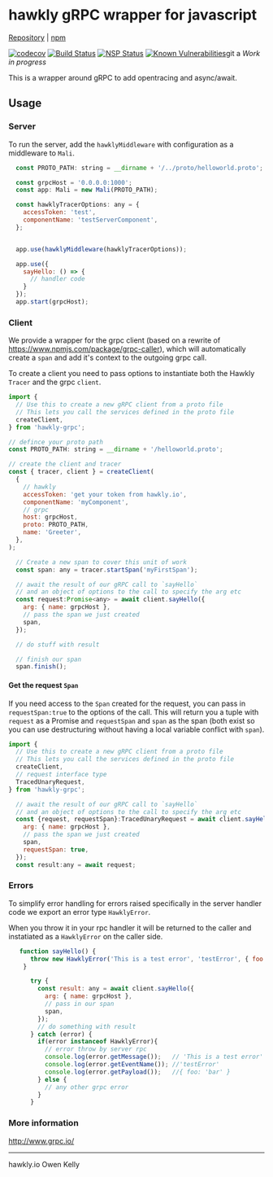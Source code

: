 # hawkly gRPC wrapper for javascript
[Repository](https://github.com/hawkly/hawkly-grpc-javascript) | [npm](https://www.npmjs.com/package/hawkly-grpc)

[![codecov](https://codecov.io/gh/hawkly/hawkly-grpc-javascript/branch/master/graph/badge.svg)](https://codecov.io/gh/hawkly/hawkly-grpc-javascript)
[![Build Status](https://travis-ci.org/hawkly/hawkly-grpc-javascript.svg?branch=master)](https://travis-ci.org/hawkly/hawkly-grpc-javascript)
[![NSP Status](https://nodesecurity.io/orgs/hawklyio/projects/a62f8b79-c790-4fd6-9389-53a88b53fba1/badge)](https://nodesecurity.io/orgs/hawklyio/projects/a62f8b79-c790-4fd6-9389-53a88b53fba1)
[![Known Vulnerabilities](https://snyk.io/test/npm/hawkly-grpc/badge.svg)](https://snyk.io/test/npm/hawkly-grpc)git a
*Work in progress*

This is a wrapper around gRPC to add opentracing and async/await.

## Usage


### Server

To run the server, add the `hawklyMiddleware` with configuration as a middleware to `Mali`.

```javascript
  const PROTO_PATH: string = __dirname + '/../proto/helloworld.proto';

  const grpcHost = '0.0.0.0:1000';
  const app: Mali = new Mali(PROTO_PATH);

  const hawklyTracerOptions: any = {
    accessToken: 'test',
    componentName: 'testServerComponent',
  };


  app.use(hawklyMiddleware(hawklyTracerOptions));

  app.use({
    sayHello: () => {
      // handler code
    }
  });
  app.start(grpcHost);
  ```

### Client

We provide a wrapper for the grpc client (based on a rewrite of https://www.npmjs.com/package/grpc-caller), which will automatically create a `span` and add it's context to the outgoing grpc call.

To create a client you need to pass options to instantiate both the Hawkly `Tracer` and the grpc `client`.

```javascript
import {
  // Use this to create a new gRPC client from a proto file
  // This lets you call the services defined in the proto file
  createClient,
} from 'hawkly-grpc';

// defince your proto path
const PROTO_PATH: string = __dirname + '/helloworld.proto';

// create the client and tracer
const { tracer, client } = createClient(
  {
    // hawkly
    accessToken: 'get your token from hawkly.io',
    componentName: 'myComponent',
    // grpc
    host: grpcHost,
    proto: PROTO_PATH,
    name: 'Greeter',
  },
);

  // Create a new span to cover this unit of work
  const span: any = tracer.startSpan('myFirstSpan');

  // await the result of our gRPC call to `sayHello`
  // and an object of options to the call to specify the arg etc
  const request:Promise<any> = await client.sayHello({
    arg: { name: grpcHost },
    // pass the span we just created
    span,
  });

  // do stuff with result

  // finish our span
  span.finish();


```

#### Get the request `Span`
If you need access to the `Span` created for the request, you can pass in `requestSpan:true` to the options of the call.
This will return you a tuple with `request` as a Promise and `requestSpan` and `span` as the span (both exist so you can use destructuring
without having a local variable conflict with `span`).

```javascript
import {
  // Use this to create a new gRPC client from a proto file
  // This lets you call the services defined in the proto file
  createClient,
  // request interface type
  TracedUnaryRequest,
} from 'hawkly-grpc';

  // await the result of our gRPC call to `sayHello`
  // and an object of options to the call to specify the arg etc
  const {request, requestSpan}:TracedUnaryRequest = await client.sayHello({
    arg: { name: grpcHost },
    // pass the span we just created
    span,
    requestSpan: true,
  });
  const result:any = await request;

```

### Errors

To simplify error handling for errors raised specifically in the server handler code we export an error type `HawklyError`.

When you throw it in your rpc handler it will be returned to the caller and instatiated as a `HawklyError` on the caller side.

```javascript
   function sayHello() {
      throw new HawklyError('This is a test error', 'testError', { foo: 'bar' });
    }

      try {
        const result: any = await client.sayHello({
          arg: { name: grpcHost },
          // pass in our span
          span,
        });
        // do something with result
      } catch (error) {
        if(error instanceof HawklyError){
          // error throw by server rpc
          console.log(error.getMessage());   // 'This is a test error'
          console.log(error.getEventName()); //'testError'
          console.log(error.getPayload());   //{ foo: 'bar' }
        } else {
          // any other grpc error
        }
      }
```

### More information

http://www.grpc.io/

---
hawkly.io
Owen Kelly
